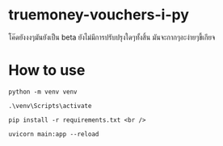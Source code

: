 # truemoney-vouchers-i-py

โค๊ดยังงงๆมันยังเป็น beta ยังไม่มีการปรับปรุงใดๆทั้งสิ้น มันจะกากๆอะง่ายๆขี้เกียจ
# How to use

```
python -m venv venv
```
```
.\venv\Scripts\activate
```
```
pip install -r requirements.txt <br />
```
```
uvicorn main:app --reload
```
